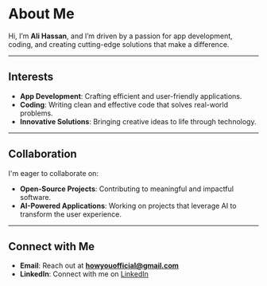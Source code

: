 # About Me

Hi, I’m **Ali Hassan**, and I’m driven by a passion for app development, coding, and creating cutting-edge solutions that make a difference.

---


## Interests
- **App Development**: Crafting efficient and user-friendly applications.
- **Coding**: Writing clean and effective code that solves real-world problems.
- **Innovative Solutions**: Bringing creative ideas to life through technology.

---

## Collaboration
I'm eager to collaborate on:
- **Open-Source Projects**: Contributing to meaningful and impactful software.
- **AI-Powered Applications**: Working on projects that leverage AI to transform the user experience.

---

## Connect with Me
- **Email**: Reach out at **howyouofficial@gmail.com**
- **LinkedIn**: Connect with me on [LinkedIn](https://www.linkedin.com/in/ali-hassan-8b7609327/)
